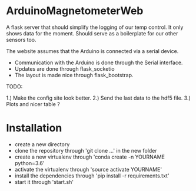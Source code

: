 # ArduinoMagnetometerWeb

A flask server that should simplify the logging of our temp control. It only shows data for the moment. Should serve as a boilerplate for our other sensors too.

The website assumes that the Arduino is connected via a serial device. 

- Communication with the Arduino is done through the Serial interface.
- Updates are done through flask_socketio
- The layout is made nice through flask_bootstrap.

TODO:

1.) Make the config site look better.
2.) Send the last data to the hdf5 file.
3.) Plots and nicer table ? 

# Installation

- create a new directory
- clone the repository through 'git clone ...' in the new folder
- create a new virtualenv through 'conda create -n YOURNAME python=3.6'
- activate the virtualenv through 'source activate YOURNAME'
- install the dependencies through 'pip install -r requirements.txt'
- start it through 'start.sh'
